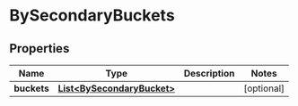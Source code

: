 

# BySecondaryBuckets

## Properties

Name | Type | Description | Notes
------------ | ------------- | ------------- | -------------
**buckets** | [**List&lt;BySecondaryBucket&gt;**](BySecondaryBucket.md) |  |  [optional]



